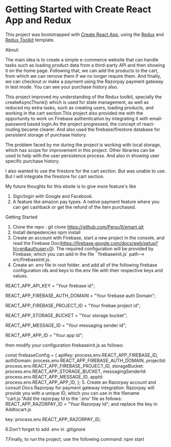 # Getting Started with Create React App and Redux

This project was bootstrapped with [Create React App](https://github.com/facebook/create-react-app), using the [Redux](https://redux.js.org/) and [Redux Toolkit](https://redux-toolkit.js.org/) template.

About:

The main idea is to create a simple e-commerce website that can handle tasks such as loading product data from a third-party API and then showing it on the home page. Following that, we can add the products to the cart, from which we can remove them if we no longer require them. And finally, we can checkout or make a payment using the Razorpay payment gateway in test mode. You can see your purchase history also.

This project improved my understanding of the Redux toolkit, specially the createAsyncThunk() which is used for state management, as well as reduced my extra tasks, such as creating users, loading products, and working in the cart section.This project also provided me with the opportunity to work on Firebase authentication by integrating it with email-password based login.As the project progressed, the concept of react-routing became clearer. And also used the firebase/firestore database for persistent storage of purchase history.

The problem faced by me during the project is working with local storage, which has scope for improvement in this project. Other libraries can be used to help with the user persistence process. And also in showing user specific purchase history.

I also wanted to use the firestore for the cart section. But was unable to use. But I will integrate the firestore for cart section.

My future thoughts for this ebsite is to give more feature's like
1. Sign/login with Google and Facebook.
2. A feature like amazon pay types. A native payment feature where you can get cashback or get the refund of the item purchased.


Getting Started
1. Clone the repo :
    git clone https://github.com/Persu1t/emart.git
2. Install denpedencies
    npm install
3. Create an account with Firebase, start a new project in the console, and read the Firebase Doc(https://firebase.google.com/docs/web/setup?hl=en&authuser=0). The required configuration will be provided by Firebase, which you can add in the file ``firebaseinit.js` path--> src/firebaseinit.js.
4. Create an .env file in root folder. and add all of the following firebase configuration ids and keys to the.env file with their respective keys and values.

REACT_APP_API_KEY = "Your firebase id";

REACT_APP_FIREBASE_AUTH_DOMAIN = "Your firebase auth Domain";

REACT_APP_FIREBASE_PROJECT_ID = "Your firebae project id";

REACT_APP_STORAGE_BUCKET = "Your storage bucket";

REACT_APP_MESSAGE_ID = "Your messaging sender id";

REACT_APP_APP_ID = "Your app Id";

then modify your configuration firebaseinit.js as follows:

const firebaseConfig = {
  apiKey: process.env.REACT_APP_FIREBASE_ID,
  authDomain: process.env.REACT_APP_FIREBASE_AUTH_DOMAIN,
  projectId: process.env.REACT_APP_FIREBASE_PROJECT_ID,
  storageBucket: process.env.REACT_APP_STORAGE_BUCKET,
  messagingSenderId: process.env.REACT_APP_MESSAGE_ID,
  appId: process.env.REACT_APP_APP_ID,
};
5. Create an Razorpay account and consult Docs Razorpay for payment gateway integration. Razorpay will provide you with a unique ID,   which you can use in the filename "cart.js."Add the razorpay Id to the '.env' file as follows:
REACT_APP_RAZORPAY_ID = "Your Razorpay Id";
and replace the key in Addtocart.js

key: process.env.REACT_APP_RAZORPAY_ID;

6.Don't forget to add .env in .gitignore

7.Finally, to run the project, use the following command:
    npm start
